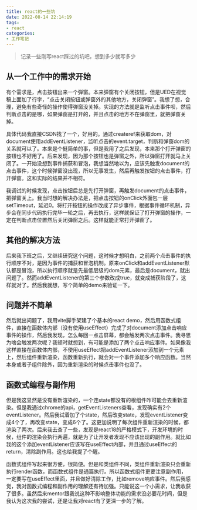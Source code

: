 ```yaml
---
title: react的一些坑
date: 2022-08-14 22:14:19
tags:
- react
categories:
- 工作笔记
---
```


> 记录一些刚写react踩过的坑吧，想到多少就写多少

## 从一个工作中的需求开始

有个需求是，点击按钮出来一个弹窗。本来弹窗有个关闭按钮，但是UED在视觉稿上面加了行字，“点击关闭按钮或弹窗外的其他地方，关闭弹窗”。我想了想，合理，避免有些奇怪的操作使得弹窗没关掉。实现的方法就是监听点击事件呗，然后判断点击的是哪，如果弹窗是打开的，并且点击的地方不在弹窗里，就把弹窗关掉。

具体代码我直接CSDN找了一个，好用的。通过createref来获取dom，对document使用addEventListener，监听点击的event.target，判断和弹窗dom的关系就可以了。本来是个挺简单的事，但是我用了之后发现，本来那个打开弹窗的按钮也不好用了。后来发现，因为那个按钮也是弹窗之外，所以弹窗打开就马上关闭了。一开始没想到事件捕获和冒泡，我想当然地以为，应该先触发document的点击事件，这个时候弹窗没出现，所以无事发生，然后再触发按钮的点击事件，打开弹窗。这和实际的结果并不相符。

我调试的时候发现，点击按钮后总是先打开弹窗，再触发document的点击事件，把弹窗关上。我当时想的解决办法是，把点击按钮的onClick外面包一层setTimeout，延迟0。将打开按钮的操作改成了异步事件，根据事件循环机制，异步会在同步代码执行完毕一轮之后，再去执行，这样就保证了打开弹窗的操作，一定在判断点击位置然后关闭弹窗之后。这样就能正常打开弹窗了。

## 其他的解决方法

后来我下班之后，又继续研究这个问题，这时候才想明白，之前两个点击事件的执行顺序不对，是因为事件的捕获和冒泡机制。原来onClick和addEventListener默认都是冒泡，所以执行顺序就是先最低层级的dom元素，最后是document，就出问题了。然而addEventListener的第三个参数改成true，就变成捕获阶段了，这样就对了。然后我就想，写个简单的demo来验证一下。

## 问题并不简单

然后就出问题了，我用vite脚手架建了个基本的react demo，然后用函数式组件，直接在函数体内部（没有使用useEffect）完成了对document添加点击响应事件的操作，然后我发现，怎么每回一点击屏幕，都会触发两次点击事件。我寻思为啥会触发两次呢？我顿时就想到，有可能是添加了两个点击响应事件。如果像我这样直接在函数体内部，不使用useEffect把addEventListener添加到一个元素上，然后组件重新渲染，函数重新执行，就会对一个事件添加多个响应函数。当然本身或者子组件除外，因为重新渲染的时候点击事件也没了。

## 函数式编程与副作用

但是我这显然是没有重新渲染的，一个连state都没有的根组件咋可能会去重新渲染。但是我通过chrome的api，getEventListeners查看，发现确实有2个eventListener。然后我试着加了个state，然后改变state，发现eventListener变成4个了，再改变state，变成6个了。这更加说明了每次组件重新渲染的时候，都渲染了两次。后来我去查了一些，发现是react18的严格模式下，开发环境的时候，组件的渲染会执行两遍，就是为了让开发者发现不应该出现的副作用。就比如我的这个添加eventListener应该写在useEffect内部，并且通过useEffect的return，清除副作用。这也给我提了个醒。

函数式组件写起来很方便，很简便。但是和类组件不同，类组件重新渲染只会重新执行render函数，而函数式组件是通篇执行。所以函数式组件更要注意副作用，一定要写在useEffect里面，并且做好清除工作，比如remove响应事件。然后我感觉，我对函数式编程和副作用的理解还有待加强。只能说这一个小需求，让我收获了很多。虽然后来mentor跟我说这种不影响整体功能的需求没必要花时间，但是我认为这次我的尝试，还是让我对react有了更深一步的了解。